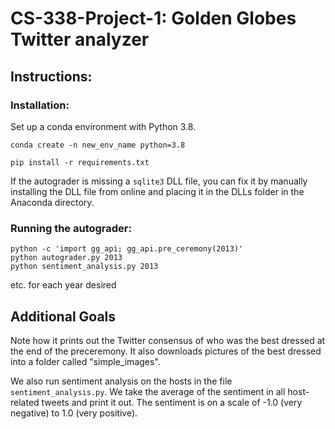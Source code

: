# CS-338-Project-1: Golden Globes Twitter analyzer

## Instructions:

### Installation:

Set up a conda environment with Python 3.8.

```
conda create -n new_env_name python=3.8
```

```
pip install -r requirements.txt
```

If the autograder is missing a `sqlite3` DLL file, you can fix it by manually installing the DLL file from online and placing it in the DLLs folder in the Anaconda directory.

### Running the autograder:

```
python -c 'import gg_api; gg_api.pre_ceremony(2013)'
python autograder.py 2013
python sentiment_analysis.py 2013
```

etc. for each year desired

## Additional Goals

Note how it prints out the Twitter consensus of who was the best dressed at the end of the preceremony. It also downloads pictures of the best dressed into a folder called "simple_images".

We also run sentiment analysis on the hosts in the file `sentiment_analysis.py`. We take the average of the sentiment in all host-related tweets and print it out. The sentiment is on a scale of -1.0 (very negative) to 1.0 (very positive).
